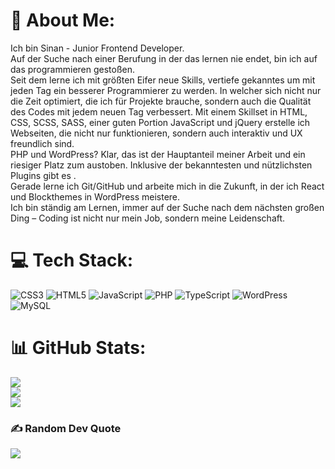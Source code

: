 # 🌄 About Me:
Ich bin Sinan - Junior Frontend Developer. <br> 
Auf der Suche nach einer Berufung in der das lernen nie endet, bin ich auf das programmieren gestoßen. <br>
Seit dem lerne ich mit größten Eifer neue Skills, vertiefe gekanntes um mit jeden Tag ein besserer Programmierer zu werden. In welcher sich nicht nur die Zeit optimiert, die ich für Projekte brauche, sondern auch die Qualität des Codes mit jedem neuen Tag verbessert. 
Mit einem Skillset in HTML, CSS, SCSS, SASS, einer guten Portion JavaScript und jQuery erstelle ich Webseiten, die nicht nur funktionieren, sondern auch interaktiv und UX freundlich sind. <br>PHP und WordPress? Klar, das ist der Hauptanteil meiner Arbeit und ein riesiger Platz zum austoben. Inklusive der bekanntesten und nützlichsten Plugins gibt es . <br>Gerade lerne ich Git/GitHub und arbeite mich in die Zukunft, in der ich React und Blockthemes in WordPress meistere. <br>Ich bin ständig am Lernen, immer auf der Suche nach dem nächsten großen Ding – Coding ist nicht nur mein Job, sondern meine Leidenschaft.


# 💻 Tech Stack:
![CSS3](https://img.shields.io/badge/css3-%231572B6.svg?style=for-the-badge&logo=css3&logoColor=white) ![HTML5](https://img.shields.io/badge/html5-%23E34F26.svg?style=for-the-badge&logo=html5&logoColor=white) ![JavaScript](https://img.shields.io/badge/javascript-%23323330.svg?style=for-the-badge&logo=javascript&logoColor=%23F7DF1E) ![PHP](https://img.shields.io/badge/php-%23777BB4.svg?style=for-the-badge&logo=php&logoColor=white) ![TypeScript](https://img.shields.io/badge/typescript-%23007ACC.svg?style=for-the-badge&logo=typescript&logoColor=white) ![WordPress](https://img.shields.io/badge/WordPress-%23117AC9.svg?style=for-the-badge&logo=WordPress&logoColor=white) ![MySQL](https://img.shields.io/badge/mysql-%2300000f.svg?style=for-the-badge&logo=mysql&logoColor=white)
# 📊 GitHub Stats:
![](https://github-readme-stats.vercel.app/api?username=SinanFischer&theme=dark&hide_border=false&include_all_commits=false&count_private=false)<br/>
![](https://github-readme-streak-stats.herokuapp.com/?user=SinanFischer&theme=dark&hide_border=false)<br/>
![](https://github-readme-stats.vercel.app/api/top-langs/?username=SinanFischer&theme=dark&hide_border=false&include_all_commits=false&count_private=false&layout=compact)

### ✍️ Random Dev Quote
![](https://quotes-github-readme.vercel.app/api?type=horizontal&theme=merko)

